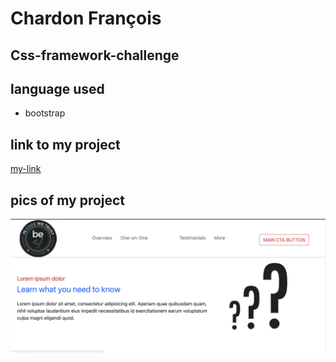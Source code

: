 # Chardon François
## Css-framework-challenge

## language used 

- bootstrap

## link to my project

[my-link]()

## pics of my project

![my-pics](photos/photoPresen.png)
